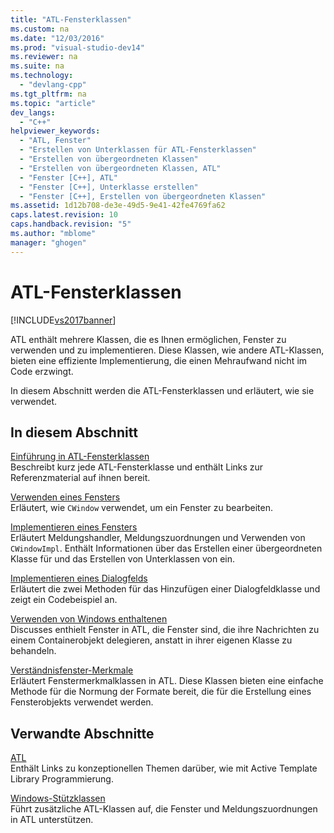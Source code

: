```yaml
---
title: "ATL-Fensterklassen"
ms.custom: na
ms.date: "12/03/2016"
ms.prod: "visual-studio-dev14"
ms.reviewer: na
ms.suite: na
ms.technology: 
  - "devlang-cpp"
ms.tgt_pltfrm: na
ms.topic: "article"
dev_langs: 
  - "C++"
helpviewer_keywords: 
  - "ATL, Fenster"
  - "Erstellen von Unterklassen für ATL-Fensterklassen"
  - "Erstellen von übergeordneten Klassen"
  - "Erstellen von übergeordneten Klassen, ATL"
  - "Fenster [C++], ATL"
  - "Fenster [C++], Unterklasse erstellen"
  - "Fenster [C++], Erstellen von übergeordneten Klassen"
ms.assetid: 1d12b708-de3e-49d5-9e41-42fe4769fa62
caps.latest.revision: 10
caps.handback.revision: "5"
ms.author: "mblome"
manager: "ghogen"
---
```

# ATL-Fensterklassen
[!INCLUDE[vs2017banner](../assembler/inline/includes/vs2017banner.md)]

ATL enthält mehrere Klassen, die es Ihnen ermöglichen, Fenster zu verwenden und zu implementieren.  Diese Klassen, wie andere ATL\-Klassen, bieten eine effiziente Implementierung, die einen Mehraufwand nicht im Code erzwingt.  
  
 In diesem Abschnitt werden die ATL\-Fensterklassen und erläutert, wie sie verwendet.  
  
## In diesem Abschnitt  
 [Einführung in ATL\-Fensterklassen](../atl/introduction-to-atl-window-classes.md)  
 Beschreibt kurz jede ATL\-Fensterklasse und enthält Links zur Referenzmaterial auf ihnen bereit.  
  
 [Verwenden eines Fensters](../atl/using-a-window.md)  
 Erläutert, wie `CWindow` verwendet, um ein Fenster zu bearbeiten.  
  
 [Implementieren eines Fensters](../atl/implementing-a-window.md)  
 Erläutert Meldungshandler, Meldungszuordnungen und Verwenden von `CWindowImpl`.  Enthält Informationen über das Erstellen einer übergeordneten Klasse für und das Erstellen von Unterklassen von ein.  
  
 [Implementieren eines Dialogfelds](../atl/implementing-a-dialog-box.md)  
 Erläutert die zwei Methoden für das Hinzufügen einer Dialogfeldklasse und zeigt ein Codebeispiel an.  
  
 [Verwenden von Windows enthaltenen](../atl/using-contained-windows.md)  
 Discusses enthielt Fenster in ATL, die Fenster sind, die ihre Nachrichten zu einem Containerobjekt delegieren, anstatt in ihrer eigenen Klasse zu behandeln.  
  
 [Verständnisfenster\-Merkmale](../atl/understanding-window-traits.md)  
 Erläutert Fenstermerkmalklassen in ATL.  Diese Klassen bieten eine einfache Methode für die Normung der Formate bereit, die für die Erstellung eines Fensterobjekts verwendet werden.  
  
## Verwandte Abschnitte  
 [ATL](../atl/active-template-library-atl-concepts.md)  
 Enthält Links zu konzeptionellen Themen darüber, wie mit Active Template Library Programmierung.  
  
 [Windows\-Stützklassen](../atl/windows-support-classes.md)  
 Führt zusätzliche ATL\-Klassen auf, die Fenster und Meldungszuordnungen in ATL unterstützen.